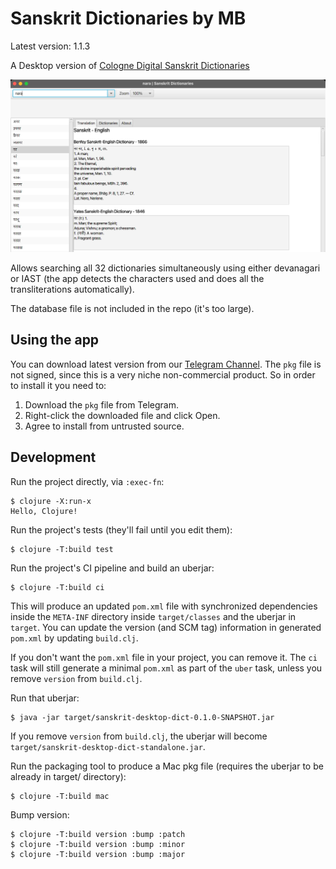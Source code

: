 # Sanskrit Dictionaries by MB
Latest version: 1.1.3

A Desktop version of [Cologne Digital Sanskrit Dictionaries](https://www.sanskrit-lexicon.uni-koeln.de/)

![Screenshot 01](/screenshots/01.png)

Allows searching all 32 dictionaries simultaneously using either devanagari or IAST (the app detects the characters used and does all the transliterations automatically).

The database file is not included in the repo (it's too large).

## Using the app

You can download latest version from our [Telegram Channel](https://t.me/sanskritdesktop). The `pkg` file is not signed, since this is a very niche non-commercial product. So in order to install it you need to:

1. Download the `pkg` file from Telegram.
2. Right-click the downloaded file and click Open.
3. Agree to install from untrusted source.

## Development

Run the project directly, via `:exec-fn`:

    $ clojure -X:run-x
    Hello, Clojure!

Run the project's tests (they'll fail until you edit them):

    $ clojure -T:build test

Run the project's CI pipeline and build an uberjar:

    $ clojure -T:build ci

This will produce an updated `pom.xml` file with synchronized dependencies inside the `META-INF`
directory inside `target/classes` and the uberjar in `target`. You can update the version (and SCM tag)
information in generated `pom.xml` by updating `build.clj`.

If you don't want the `pom.xml` file in your project, you can remove it. The `ci` task will
still generate a minimal `pom.xml` as part of the `uber` task, unless you remove `version`
from `build.clj`.

Run that uberjar:

    $ java -jar target/sanskrit-desktop-dict-0.1.0-SNAPSHOT.jar

If you remove `version` from `build.clj`, the uberjar will become `target/sanskrit-desktop-dict-standalone.jar`.

Run the packaging tool to produce a Mac pkg file (requires the uberjar to be already in target/ directory):

    $ clojure -T:build mac

Bump version:

    $ clojure -T:build version :bump :patch
	$ clojure -T:build version :bump :minor
	$ clojure -T:build version :bump :major